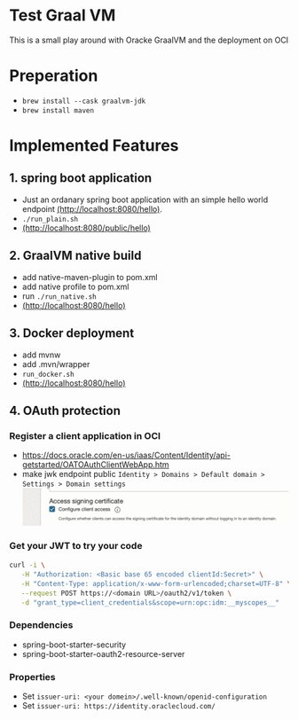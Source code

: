 # Test Graal VM
This is a small play around with Oracke GraalVM and the deployment on OCI

# Preperation

* `brew install --cask graalvm-jdk`
* `brew install maven`

# Implemented Features
## 1. spring boot application
* Just an ordanary spring boot application with an simple hello world endpoint [(http://localhost:8080/hello)](http://localhost:8080/hello).
* `./run_plain.sh`
* [(http://localhost:8080/public/hello)](http://localhost:8080/public/hello)

## 2. GraalVM native build
* add native-maven-plugin to pom.xml
* add native profile to pom.xml
* run `./run_native.sh`
* [(http://localhost:8080/hello)](http://localhost:8080/hello)

## 3. Docker deployment
* add mvnw
* add .mvn/wrapper
* `run_docker.sh`
* [(http://localhost:8080/hello)](http://localhost:8080/hello)


## 4. OAuth protection
### Register a client application in OCI
* https://docs.oracle.com/en-us/iaas/Content/Identity/api-getstarted/OATOAuthClientWebApp.htm
* make jwk endpoint public `Identity > Domains > Default domain > Settings > Domain settings` ![Check "Configure client access"](./screenshots/public-jwk.png)

### Get your JWT to try your code
```bash
curl -i \
   -H "Authorization: <Basic base 65 encoded clientId:Secret>" \
   -H "Content-Type: application/x-www-form-urlencoded;charset=UTF-8" \
   --request POST https://<domain URL>/oauth2/v1/token \
   -d "grant_type=client_credentials&scope=urn:opc:idm:__myscopes__"
```
### Dependencies
* spring-boot-starter-security
* spring-boot-starter-oauth2-resource-server

### Properties
* Set `issuer-uri: <your domein>/.well-known/openid-configuration`
* Set `issuer-uri: https://identity.oraclecloud.com/`

